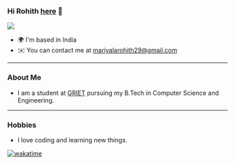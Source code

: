 ### Hi Rohith [here](https://github.com/mrohith29/mrohith29/blob/main/profilepic.jpg) 👋

![](https://komarev.com/ghpvc/?username=mrohith29&label=PROFILE+VIEWS)


* 🌍 I'm based in India
* ✉️ You can contact me at mariyalarohith29@gmail.com

---

### About Me
* I am a student at [GRIET](https://www.griet.ac.in/) pursuing my B.Tech in Computer Science and Engineering.

---

### Hobbies

* I love coding and learning new things.


[![wakatime](https://wakatime.com/badge/user/451cc8bf-5caa-4a73-994a-c86238c69e56.svg)](https://wakatime.com/@451cc8bf-5caa-4a73-994a-c86238c69e56)
